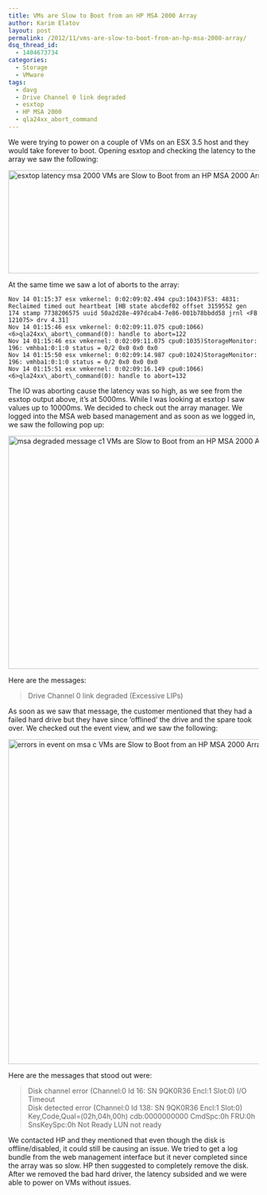 ```yaml
---
title: VMs are Slow to Boot from an HP MSA 2000 Array
author: Karim Elatov
layout: post
permalink: /2012/11/vms-are-slow-to-boot-from-an-hp-msa-2000-array/
dsq_thread_id:
  - 1404673734
categories:
  - Storage
  - VMware
tags:
  - davg
  - Drive Channel 0 link degraded
  - esxtop
  - HP MSA 2000
  - qla24xx_abort_command
---
```

We were trying to power on a couple of VMs on an ESX 3.5 host and they would take forever to boot. Opening esxtop and checking the latency to the array we saw the following:

<a href="http://virtuallyhyper.com/wp-content/uploads/2012/11/esxtop_latency_msa_2000.png" onclick="javascript:_gaq.push(['_trackEvent','outbound-article','http://virtuallyhyper.com/wp-content/uploads/2012/11/esxtop_latency_msa_2000.png']);"><img src="http://virtuallyhyper.com/wp-content/uploads/2012/11/esxtop_latency_msa_2000.png" alt="esxtop latency msa 2000 VMs are Slow to Boot from an HP MSA 2000 Array" title="esxtop_latency_msa_2000" width="1141" height="207" class="alignnone size-full wp-image-4786" /></a>

At the same time we saw a lot of aborts to the array:

	  
	Nov 14 01:15:37 esx vmkernel: 0:02:09:02.494 cpu3:1043)FS3: 4831: Reclaimed timed out heartbeat [HB state abcdef02 offset 3159552 gen 174 stamp 7738206575 uuid 50a2d28e-497dcab4-7e86-001b78bbdd58 jrnl <FB 121075> drv 4.31]  
	Nov 14 01:15:46 esx vmkernel: 0:02:09:11.075 cpu0:1066)<6>qla24xx\_abort\_command(0): handle to abort=122  
	Nov 14 01:15:46 esx vmkernel: 0:02:09:11.075 cpu0:1035)StorageMonitor: 196: vmhba1:0:1:0 status = 0/2 0x0 0x0 0x0  
	Nov 14 01:15:50 esx vmkernel: 0:02:09:14.987 cpu0:1024)StorageMonitor: 196: vmhba1:0:1:0 status = 0/2 0x0 0x0 0x0  
	Nov 14 01:15:51 esx vmkernel: 0:02:09:16.149 cpu0:1066)<6>qla24xx\_abort\_command(0): handle to abort=132  
	

The IO was aborting cause the latency was so high, as we see from the esxtop output above, it&#8217;s at 5000ms. While I was looking at esxtop I saw values up to 10000ms. We decided to check out the array manager. We logged into the MSA web based management and as soon as we logged in, we saw the following pop up:

<a href="http://virtuallyhyper.com/wp-content/uploads/2012/11/msa_degraded_message_c1.png" onclick="javascript:_gaq.push(['_trackEvent','outbound-article','http://virtuallyhyper.com/wp-content/uploads/2012/11/msa_degraded_message_c1.png']);"><img src="http://virtuallyhyper.com/wp-content/uploads/2012/11/msa_degraded_message_c1.png" alt="msa degraded message c1 VMs are Slow to Boot from an HP MSA 2000 Array" title="msa_degraded_message_c1" width="692" height="468" class="alignnone size-full wp-image-4787" /></a>

Here are the messages:

> Drive Channel 0 link degraded (Excessive LIPs) 

As soon as we saw that message, the customer mentioned that they had a failed hard drive but they have since &#8216;offlined&#8217; the drive and the spare took over. We checked out the event view, and we saw the following:

<a href="http://virtuallyhyper.com/wp-content/uploads/2012/11/errors_in_event_on_msa_c.png" onclick="javascript:_gaq.push(['_trackEvent','outbound-article','http://virtuallyhyper.com/wp-content/uploads/2012/11/errors_in_event_on_msa_c.png']);"><img src="http://virtuallyhyper.com/wp-content/uploads/2012/11/errors_in_event_on_msa_c.png" alt="errors in event on msa c VMs are Slow to Boot from an HP MSA 2000 Array" title="errors_in_event_on_msa_c" width="783" height="652" class="alignnone size-full wp-image-4788" /></a>

Here are the messages that stood out were:

> Disk channel error (Channel:0 Id 16: SN 9QK0R36 Encl:1 Slot:0) I/O Timeout  
> Disk detected error (Channel:0 Id 138: SN 9QK0R36 Encl:1 Slot:0) Key,Code,Qual=(02h,04h,00h) cdb:0000000000 CmdSpc:0h FRU:0h SnsKeySpc:0h Not Ready LUN not ready 

We contacted HP and they mentioned that even though the disk is offline/disabled, it could still be causing an issue. We tried to get a log bundle from the web management interface but it never completed since the array was so slow. HP then suggested to completely remove the disk. After we removed the bad hard driver, the latency subsided and we were able to power on VMs without issues.

<p class="wp-flattr-button">
  <a class="FlattrButton" style="display:none;" href="http://virtuallyhyper.com/2012/11/vms-are-slow-to-boot-from-an-hp-msa-2000-array/" title=" VMs are Slow to Boot from an HP MSA 2000 Array" rev="flattr;uid:virtuallyhyper;language:en_GB;category:text;tags:davg,Drive Channel 0 link degraded,esxtop,HP MSA 2000,qla24xx_abort_command,blog;button:compact;">We were trying to power on a couple of VMs on an ESX 3.5 host and they would take forever to boot. Opening esxtop and checking the latency to the...</a>
</p>